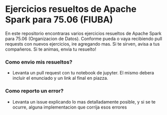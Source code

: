 # Ejercicios resueltos de Apache Spark para 75.06 (FIUBA)

En este repositorio encontraras varios ejercicios resueltos de Apache Spark para 75.06 (Organizacion de Datos). Conforme pueda o vaya recibiendo pull requests con nuevos ejercicios, ire agregando mas. Si te sirven, avisa a tus compañeros. Si te animas, envia tu resuelto!

### Como envio mis resueltos?
* Levanta un pull request con tu notebook de jupyter. El mismo debera incluir el enunciado y un link al final en piazza.

### Como reporto un error?
* Levanta un issue explicando lo mas detalladamente posible, y si se te ocurre, alguna implementacion que corrija esos errores 
